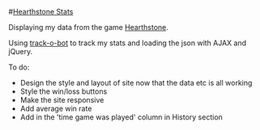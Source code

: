 #[Hearthstone Stats](http://leannethng.com/hearthstone_stats)

Displaying my data from the game [Hearthstone](http://us.battle.net/hearthstone/en/).

Using [track-o-bot](https://trackobot.com) to track my stats and loading the json with AJAX and jQuery.

To do:
+ Design the style and layout of site now that the data etc is all working
+ Style the win/loss buttons
+ Make the site responsive
+ Add average win rate
+ Add in the 'time game was played' column in History section


